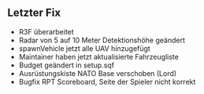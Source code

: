 ## Letzter Fix
- R3F überarbeitet
- Radar von 5 auf 10 Meter Detektionshöhe geändert
- spawnVehicle jetzt alle UAV hinzugefügt
- Maintainer haben jetzt aktualisierte Fahrzeugliste
- Budget geändert in setup.sqf
- Ausrüstungskiste NATO Base verschoben (Lord)
- Bugfix RPT Scoreboard, Seite der Spieler nicht korrekt